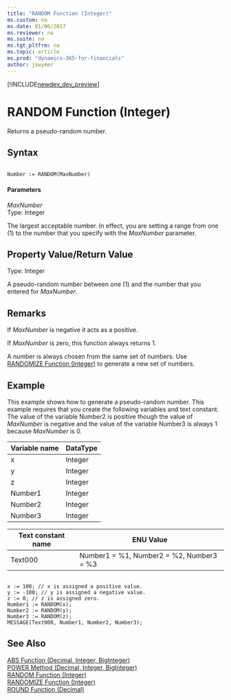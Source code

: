 ```yaml
---
title: "RANDOM Function (Integer)"
ms.custom: na
ms.date: 01/06/2017
ms.reviewer: na
ms.suite: na
ms.tgt_pltfrm: na
ms.topic: article
ms.prod: "dynamics-365-for-financials"
author: jswymer
---
```


[!INCLUDE[newdev_dev_preview](../includes/newdev_dev_preview.md)]

# RANDOM Function (Integer)
Returns a pseudo-random number.  

## Syntax  

```  

Number := RANDOM(MaxNumber)  
```  

#### Parameters  
 *MaxNumber*  
 Type: Integer  

 The largest acceptable number. In effect, you are setting a range from one \(1\) to the number that you specify with the *MaxNumber* parameter.  

## Property Value/Return Value  
 Type: Integer  

 A pseudo-random number between one \(1\) and the number that you entered for *MaxNumber*.  

## Remarks  
 If *MaxNumber* is negative it acts as a positive.  

 If *MaxNumber* is zero, this function always returns 1.  

 A number is always chosen from the same set of numbers. Use [RANDOMIZE Function \(Integer\)](devenv-randomize-function-integer.md) to generate a new set of numbers.  

## Example  
 This example shows how to generate a pseudo-random number. This example requires that you create the following variables and text constant. The value of the variable Number2 is positive though the value of *MaxNumber* is negative and the value of the variable Number3 is always 1 because *MaxNumber* is 0.  

|Variable name|DataType|  
|-------------------|--------------|  
|x|Integer|  
|y|Integer|  
|z|Integer|  
|Number1|Integer|  
|Number2|Integer|  
|Number3|Integer|  

|Text constant name|ENU Value|  
|------------------------|---------------|  
|Text000|Number1 = %1, Number2 = %2, Number3 = %3|  

```  

x := 100; // x is assigned a positive value.  
y := -100; // y is assigned a negative value.  
z := 0; // z is assigned zero.  
Number1 := RANDOM(x);  
Number2 := RANDOM(y);  
Number3 := RANDOM(z);  
MESSAGE(Text000, Number1, Number2, Number3);  
```  

## See Also  
 [ABS Function \(Decimal, Integer, BigInteger\)](devenv-abs-method-decimal-integer-biginteger.md)  
 [POWER Method \(Decimal, Integer, BigInteger\)](devenv-POWER-Method-Decimal-Integer-BigInteger.md)  
 [RANDOM Function \(Integer\)](devenv-random-function-integer.md)   
 [RANDOMIZE Function \(Integer\)](devenv-randomize-function-integer.md)   
 [ROUND Function \(Decimal\)](devenv-round-function-decimal.md)
